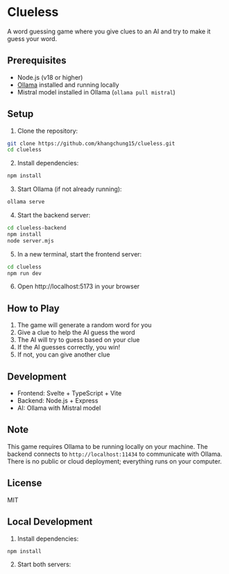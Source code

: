 # Clueless

A word guessing game where you give clues to an AI and try to make it guess your word.

## Prerequisites

- Node.js (v18 or higher)
- [Ollama](https://ollama.ai/) installed and running locally
- Mistral model installed in Ollama (`ollama pull mistral`)

## Setup

1. Clone the repository:
```bash
git clone https://github.com/khangchung15/clueless.git
cd clueless
```

2. Install dependencies:
```bash
npm install
```

3. Start Ollama (if not already running):
```bash
ollama serve
```

4. Start the backend server:
```bash
cd clueless-backend
npm install
node server.mjs
```

5. In a new terminal, start the frontend server:
```bash
cd clueless
npm run dev
```

6. Open http://localhost:5173 in your browser

## How to Play

1. The game will generate a random word for you
2. Give a clue to help the AI guess the word
3. The AI will try to guess based on your clue
4. If the AI guesses correctly, you win!
5. If not, you can give another clue

## Development

- Frontend: Svelte + TypeScript + Vite
- Backend: Node.js + Express
- AI: Ollama with Mistral model

## Note

This game requires Ollama to be running locally on your machine. The backend connects to `http://localhost:11434` to communicate with Ollama. There is no public or cloud deployment; everything runs on your computer.

## License

MIT

## Local Development

1. Install dependencies:
```bash
npm install
```

2. Start both servers:
```